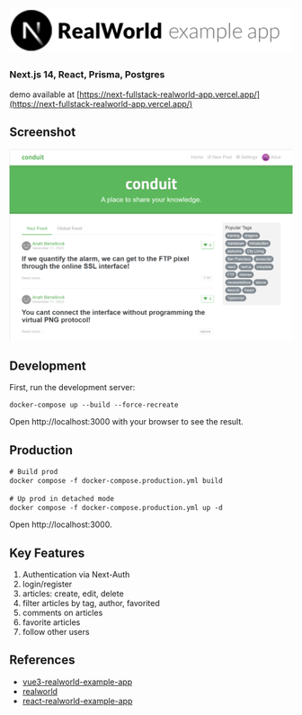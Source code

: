 # ![RealWorld Example App](logo.png)

### Next.js 14, React, Prisma, Postgres

demo available
at [https://next-fullstack-realworld-app.vercel.app/](https://next-fullstack-realworld-app.vercel.app/)

## Screenshot

![RealWorld Example App](screenshot.png)

## Development

First, run the development server:

```
docker-compose up --build --force-recreate
```

Open http://localhost:3000 with your browser to see the result.

## Production

```
# Build prod
docker compose -f docker-compose.production.yml build

# Up prod in detached mode
docker compose -f docker-compose.production.yml up -d
```

Open http://localhost:3000.

## Key Features

1. Authentication via Next-Auth
2. login/register
3. articles: create, edit, delete
4. filter articles by tag, author, favorited
5. comments on articles
6. favorite articles
7. follow other users

## References

- [vue3-realworld-example-app](https://github.com/gardenofdev/vue3-realworld-example-app)
- [realworld](https://github.com/gothinkster/realworld)
- [react-realworld-example-app](https://github.com/gardenofdev/react-realworld-example-app/)
